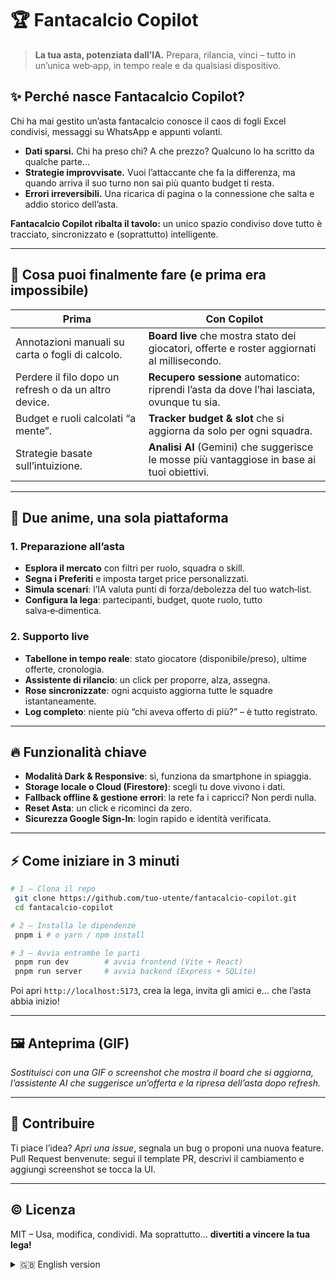 # 🏆 Fantacalcio Copilot

> **La tua asta, potenziata dall’IA.** Prepara, rilancia, vinci – tutto in un’unica web‑app, in tempo reale e da qualsiasi dispositivo.

## ✨ Perché nasce Fantacalcio Copilot?

Chi ha mai gestito un’asta fantacalcio conosce il caos di fogli Excel condivisi, messaggi su WhatsApp e appunti volanti.

* **Dati sparsi.** Chi ha preso chi? A che prezzo? Qualcuno lo ha scritto da qualche parte…
* **Strategie improvvisate.** Vuoi l’attaccante che fa la differenza, ma quando arriva il suo turno non sai più quanto budget ti resta.
* **Errori irreversibili.** Una ricarica di pagina o la connessione che salta e addio storico dell’asta.

**Fantacalcio Copilot ribalta il tavolo:** un unico spazio condiviso dove tutto è tracciato, sincronizzato e (soprattutto) intelligente.

---

## 🚀 Cosa puoi finalmente fare (e prima era impossibile)

| Prima                                                 | Con Copilot                                                                                 |
| ----------------------------------------------------- | ------------------------------------------------------------------------------------------- |
| Annotazioni manuali su carta o fogli di calcolo.      | **Board live** che mostra stato dei giocatori, offerte e roster aggiornati al millisecondo. |
| Perdere il filo dopo un refresh o da un altro device. | **Recupero sessione** automatico: riprendi l’asta da dove l’hai lasciata, ovunque tu sia.   |
| Budget e ruoli calcolati “a mente”.                   | **Tracker budget & slot** che si aggiorna da solo per ogni squadra.                         |
| Strategie basate sull’intuizione.                     | **Analisi AI** (Gemini) che suggerisce le mosse più vantaggiose in base ai tuoi obiettivi.  |

---

## 🧩 Due anime, una sola piattaforma

### 1. Preparazione all’asta

* **Esplora il mercato** con filtri per ruolo, squadra o skill.
* **Segna i Preferiti** e imposta target price personalizzati.
* **Simula scenari**: l’IA valuta punti di forza/debolezza del tuo watch‑list.
* **Configura la lega**: partecipanti, budget, quote ruolo, tutto salva‑e‑dimentica.

### 2. Supporto live

* **Tabellone in tempo reale**: stato giocatore (disponibile/preso), ultime offerte, cronologia.
* **Assistente di rilancio**: un click per proporre, alza, assegna.
* **Rose sincronizzate**: ogni acquisto aggiorna tutte le squadre istantaneamente.
* **Log completo**: niente più “chi aveva offerto di più?” – è tutto registrato.

---

## 🔥 Funzionalità chiave

* **Modalità Dark & Responsive**: sì, funziona da smartphone in spiaggia.
* **Storage locale o Cloud (Firestore)**: scegli tu dove vivono i dati.
* **Fallback offline & gestione errori**: la rete fa i capricci? Non perdi nulla.
* **Reset Asta**: un click e ricominci da zero.
* **Sicurezza Google Sign‑In**: login rapido e identità verificata.

---

## ⚡️ Come iniziare in 3 minuti

```bash
# 1 – Clona il repo
 git clone https://github.com/tuo-utente/fantacalcio-copilot.git
 cd fantacalcio-copilot

# 2 – Installa le dipendenze
 pnpm i # o yarn / npm install

# 3 – Avvia entrambe le parti
 pnpm run dev        # avvia frontend (Vite + React)
 pnpm run server     # avvia backend (Express + SQLite)
```

Poi apri `http://localhost:5173`, crea la lega, invita gli amici e… che l’asta abbia inizio!

---

## 🖼️ Anteprima (GIF)

*Sostituisci con una GIF o screenshot che mostra il board che si aggiorna, l’assistente AI che suggerisce un’offerta e la ripresa dell’asta dopo refresh.*

---

## 🤝 Contribuire

Ti piace l’idea?
*Apri una issue*, segnala un bug o proponi una nuova feature.
Pull Request benvenute: segui il template PR, descrivi il cambiamento e aggiungi screenshot se tocca la UI.

---

## © Licenza

MIT – Usa, modifica, condividi. Ma soprattutto… **divertiti a vincere la tua lega!**

<details>
<summary>🇬🇧 English version</summary>

### Fantacalcio Copilot – The auction reinvented

*(Compact English description mirroring the Italian storyline – use if your repo targets an international audience.)*

</details>
